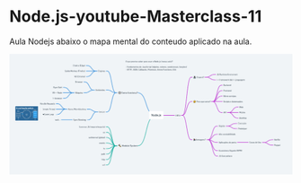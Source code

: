 # Node.js-youtube-Masterclass-11

Aula Nodejs abaixo o mapa mental do conteudo aplicado na aula.

<img src = "https://github.com/danielvieiralopes/Node.js-youtube-Masterclass-11/blob/master/masterclass11.png" align="center">

